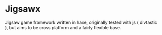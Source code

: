 Jigsawx
=======

Jigsaw game framework written in haxe, originally tested with js ( divtastic ), but aims to be cross platform and a fairly flexible base.